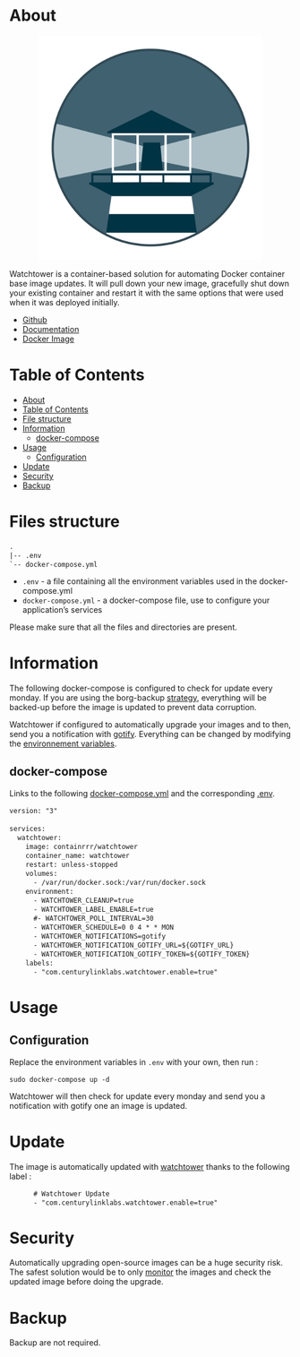 # About

<p align="center">
<img src="../_utilities/watchtower.png" width="400" alt="watchtower" title="watchtower" />
</p>

Watchtower is a container-based solution for automating Docker container base image updates. It will pull down your new image, gracefully shut down your existing container and restart it with the same options that were used when it was deployed initially.

* [Github](https://github.com/containrrr/watchtower)
* [Documentation](https://containrrr.dev/watchtower/)
* [Docker Image](https://hub.docker.com/r/containrrr/watchtower)

# Table of Contents

<!-- TOC -->

- [About](#about)
- [Table of Contents](#table-of-contents)
- [File structure](#file-structure)
- [Information](#information)
    - [docker-compose](#docker-compose)
- [Usage](#usage)
    - [Configuration](#configuration)
- [Update](#update)
- [Security](#security)
- [Backup](#backup)

<!-- /TOC -->

# Files structure 

```
.
|-- .env
`-- docker-compose.yml
```

- `.env` - a file containing all the environment variables used in the docker-compose.yml
- `docker-compose.yml` - a docker-compose file, use to configure your application’s services

Please make sure that all the files and directories are present.

# Information

The following docker-compose is configured to check for update every monday. If you are using the borg-backup [strategy](../borg-backup), everything will be backed-up before the image is updated to prevent data corruption. 

Watchtower if configured to automatically upgrade your images and to then, send you a notification with [gotify](../gotify). Everything can be changed by modifying the [environnement variables](https://containrrr.dev/watchtower/arguments/).

## docker-compose
Links to the following [docker-compose.yml](docker-compose.yml) and the corresponding [.env](.env).

```
version: "3"

services:
  watchtower:
    image: containrrr/watchtower
    container_name: watchtower
    restart: unless-stopped
    volumes:
      - /var/run/docker.sock:/var/run/docker.sock
    environment:
      - WATCHTOWER_CLEANUP=true
      - WATCHTOWER_LABEL_ENABLE=true
      #- WATCHTOWER_POLL_INTERVAL=30
      - WATCHTOWER_SCHEDULE=0 0 4 * * MON
      - WATCHTOWER_NOTIFICATIONS=gotify
      - WATCHTOWER_NOTIFICATION_GOTIFY_URL=${GOTIFY_URL}
      - WATCHTOWER_NOTIFICATION_GOTIFY_TOKEN=${GOTIFY_TOKEN}
    labels:
      - "com.centurylinklabs.watchtower.enable=true"
```

# Usage

## Configuration

Replace the environment variables in `.env` with your own, then run :

```
sudo docker-compose up -d
```

Watchtower will then check for update every monday and send you a notification with gotify one an image is updated.

# Update

The image is automatically updated with [watchtower](../watchtower) thanks to the following label :

```
      # Watchtower Update
      - "com.centurylinklabs.watchtower.enable=true"
```

# Security

Automatically upgrading open-source images can be a huge security risk. The safest solution would be to only [monitor](https://containrrr.dev/watchtower/arguments/#without_updating_containers) the images and check the updated image before doing the upgrade.

# Backup

Backup are not required.